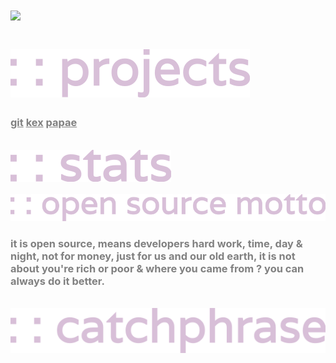 <h1 style="color:#D8BFD8;"><img src="https://readme-typing-svg.herokuapp.com?font=Varela+Round&size=40&width=100&height=100&color=808080&lines=hello+!;i'm+rsadhukhan"><h1>
<img src="./svg/projects.svg" alt="">
<br>
<h3><a href="https://github.com/SudipC3/git" style="color: #808080;">git</a>  <a href="https://github.com/sadhukhanr/kex" style="color: #808080;">kex</a>  <a href="https://github.com/sadhukhanr/papae" style="color: #808080;">papae</a></h3>
<br>
<img src="./svg/stats.svg" alt="">
<br>
<img src="https://github-readme-streak-stats.herokuapp.com?user=sadhukhanr&theme=nightowl&hide_border=true" alt="">
<img src="https://github-readme-stats.vercel.app/api?username=sadhukhanr&show_icons=true&theme=tokyonight&hide_border=true" alt="">
<img src="https://activity-graph.herokuapp.com/graph?username=sadhukhanr&theme=rogue&hide_border=true" alt="">
<br>
<img src="./svg/opensourcemotto.svg" alt="">
<h3 style="color:#808080;">it is open source, means developers hard work, time, day & night, not for money, just for us and our old earth, it
    is not about you're rich or poor & where you came from ? you can always do it better.</h3>
<br>
<img src="./svg/catchphrase.svg" alt="">
<img src="https://readme-typing-svg.herokuapp.com?font=Varela+Round&size=30&color=808080&lines=prodigal+son" alt="">
<h1></h1>





